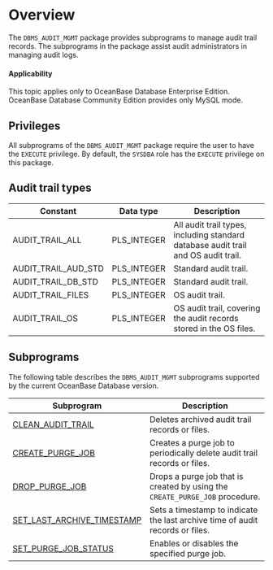 # Overview

The `DBMS_AUDIT_MGMT` package provides subprograms to manage audit trail records. The subprograms in the package assist audit administrators in managing audit logs.

<main id="notice" >
    <h4>Applicability</h4>
    <p>This topic applies only to OceanBase Database Enterprise Edition. OceanBase Database Community Edition provides only MySQL mode. </p>
  </main>

## Privileges


All subprograms of the `DBMS_AUDIT_MGMT` package require the user to have the `EXECUTE` privilege. By default, the `SYSDBA` role has the `EXECUTE` privilege on this package.

## Audit trail types



| Constant            | Data type   | Description                                                                        |
|---------------------|-------------|------------------------------------------------------------------------------------|
| AUDIT_TRAIL_ALL     | PLS_INTEGER | All audit trail types, including standard database audit trail and OS audit trail. |
| AUDIT_TRAIL_AUD_STD | PLS_INTEGER | Standard audit trail.                                                              |
| AUDIT_TRAIL_DB_STD  | PLS_INTEGER | Standard audit trail.                                                              |
| AUDIT_TRAIL_FILES   | PLS_INTEGER | OS audit trail.                                                                    |
| AUDIT_TRAIL_OS      | PLS_INTEGER | OS audit trail, covering the audit records stored in the OS files.                 |



## Subprograms

The following table describes the `DBMS_AUDIT_MGMT` subprograms supported by the current OceanBase Database version.


| Subprogram                                                           | Description                                                                   |
|----------------------------------------------------------------------|-------------------------------------------------------------------------------|
| [CLEAN_AUDIT_TRAIL](2.clean-audit-trail-oracle.md)                   | Deletes archived audit trail records or files.                                |
| [CREATE_PURGE_JOB](3.create-purge-job-oracle.md)                     | Creates a purge job to periodically delete audit trail records or files.      |
| [DROP_PURGE_JOB](4.drop-purge-job-oracle.md)                         | Drops a purge job that is created by using the `CREATE_PURGE_JOB` procedure.  |
| [SET_LAST_ARCHIVE_TIMESTAMP](5.set-last-archive-timestamp-oracle.md) | Sets a timestamp to indicate the last archive time of audit records or files. |
| [SET_PURGE_JOB_STATUS](6.set-purge-job-status-oracle.md)             | Enables or disables the specified purge job.                                  |


